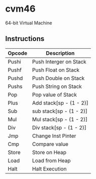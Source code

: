 # cvm46

64-bit Virtual Machine

## Instructions

| Opcode | Description             |
|--------|-------------------------|
| Pushi  | Push Interger on Stack  |
| Pushf  | Push Float on Stack     |
| Pushd  | Push Double on Stack    |
| Pushs  | Push String on Stack    |
| Pop    | Pop value of Stack      |
| Plus   | Add stack[sp - (1 - 2)] |
| Sub    | sub stack[sp - (1 - 2)] |
| Mul    | Mul stack[sp - (1 - 2)] |
| Div    | Div stack[sp - (1 - 2)] | 
| Jmp    | Change Inst Pinter      |
| Cmp    | Compare value           |
| Store  | Store on Heap           |
| Load   | Load from Heap          |
| Halt   | Halt Execution          |
